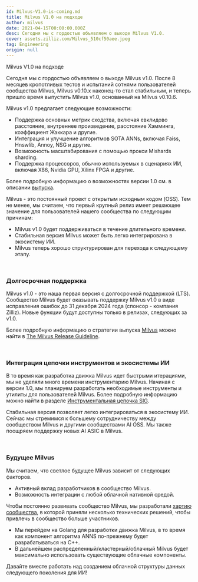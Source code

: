```yaml
---
id: Milvus-V1.0-is-coming.md
title: Milvus V1.0 на подходе
author: milvus
date: 2021-04-15T00:00:00.000Z
desc: Сегодня мы с гордостью объявляем о выходе Milvus V1.0.
cover: assets.zilliz.com/Milvus_510cf50aee.jpeg
tag: Engineering
origin: null
---
```

<custom-h1>Milvus V1.0 на подходе</custom-h1><p>Сегодня мы с гордостью объявляем о выходе Milvus v1.0. После 8 месяцев кропотливых тестов и испытаний сотнями пользователей сообщества Milvus, Milvus v0.10.x наконец-то стал стабильным, и теперь пришло время выпустить Milvus v1.0, основанный на Milvus v0.10.6.</p>
<p>Milvus v1.0 предлагает следующие возможности:</p>
<ul>
<li>Поддержка основных метрик сходства, включая евклидово расстояние, внутреннее произведение, расстояние Хэмминга, коэффициент Жаккара и другие.</li>
<li>Интеграция и улучшение алгоритмов SOTA ANNs, включая Faiss, Hnswlib, Annoy, NSG и другие.</li>
<li>Возможность масштабирования с помощью прокси Mishards sharding.</li>
<li>Поддержка процессоров, обычно используемых в сценариях ИИ, включая X86, Nvidia GPU, Xilinx FPGA и другие.</li>
</ul>
<p>Более подробную информацию о возможностях версии 1.0 см. в описании <a href="https://www.milvus.io/docs/v1.0.0/release_notes.md">выпуска</a>.</p>
<p>Milvus - это постоянный проект с открытым исходным кодом (OSS). Тем не менее, мы считаем, что первый крупный релиз имеет решающее значение для пользователей нашего сообщества по следующим причинам:</p>
<ul>
<li>Milvus v1.0 будет поддерживаться в течение длительного времени.</li>
<li>Стабильная версия Milvus может быть легко интегрирована в экосистему ИИ.</li>
<li>Milvus теперь хорошо структурирован для перехода к следующему этапу.</li>
</ul>
<p><br/></p>
<h3 id="Long-term-support" class="common-anchor-header">Долгосрочная поддержка</h3><p>Milvus v1.0 - это наша первая версия с долгосрочной поддержкой (LTS). Сообщество Milvus будет оказывать поддержку Milvus v1.0 в виде исправления ошибок до 31 декабря 2024 года (спонсор - компания Zilliz). Новые функции будут доступны только в релизах, следующих за v1.0.</p>
<p>Более подробную информацию о стратегии выпуска <a href="https://www.milvus.io/docs/v1.0.0/milvus_release_guideline.md">Milvus</a> можно найти в <a href="https://www.milvus.io/docs/v1.0.0/milvus_release_guideline.md">The Milvus Release Guideline</a>.</p>
<p><br/></p>
<h3 id="Toolchain-and-AI-Ecosystem-Integration" class="common-anchor-header">Интеграция цепочки инструментов и экосистемы ИИ</h3><p>В то время как разработка движка Milvus идет быстрыми итерациями, мы не уделяли много времени инструментарию Milvus. Начиная с версии 1.0, мы планируем разработать необходимые инструменты и утилиты для пользователей Milvus. Более подробную информацию можно найти в разделе <a href="https://www.milvus.io/docs/v1.0.0/sig_tool.md">Инструментальная цепочка SIG</a>.</p>
<p>Стабильная версия позволяет легко интегрироваться в экосистему ИИ. Сейчас мы стремимся к большему сотрудничеству между сообществом Milvus и другими сообществами AI OSS. Мы также поощряем поддержку новых AI ASIC в Milvus.</p>
<p><br/></p>
<h3 id="The-Future-of-Milvus" class="common-anchor-header">Будущее Milvus</h3><p>Мы считаем, что светлое будущее Milvus зависит от следующих факторов.</p>
<ul>
<li>Активный вклад разработчиков в сообщество Milvus.</li>
<li>Возможность интеграции с любой облачной нативной средой.</li>
</ul>
<p>Чтобы постоянно развивать сообщество Milvus, мы разработали <a href="https://www.milvus.io/docs/v1.0.0/milvus_community_charters.md">хартию сообщества</a>, в которой приняли несколько технических решений, чтобы привлечь в сообщество больше участников.</p>
<ul>
<li>Мы перейдем на Golang для разработки движка Milvus, в то время как компонент алгоритма ANNS по-прежнему будет разрабатываться на C++.</li>
<li>В дальнейшем распределенный/кластерный/облачный Milvus будет максимально использовать существующие облачные компоненты.</li>
</ul>
<p>Давайте вместе работать над созданием облачной структуры данных следующего поколения для ИИ!</p>
